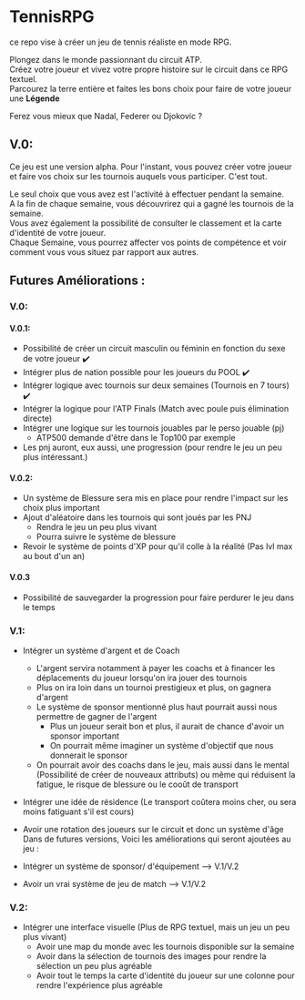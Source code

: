 # TennisRPG

ce repo vise à créer un jeu de tennis réaliste en mode RPG. 

Plongez dans le monde passionnant du circuit ATP. \
Créez votre joueur et vivez votre propre histoire sur le circuit dans ce RPG textuel. \
Parcourez la terre entière et faites les bons choix pour faire de votre joueur une **Légende**

Ferez vous mieux que Nadal, Federer ou Djokovic ? 

## V.0:
Ce jeu est une version alpha. 
Pour l'instant, vous pouvez créer votre joueur et faire vos choix sur les tournois auquels vous participer. 
C'est tout. 

Le seul choix que vous avez est l'activité à effectuer pendant la semaine. \
A la fin de chaque semaine, vous découvrirez qui a gagné les tournois de la semaine. \
Vous avez également la possibilité de consulter le classement et la carte d'identité de votre joueur. \
Chaque Semaine, vous pourrez affecter vos points de compétence et voir comment vous vous situez par rapport aux autres. 




## Futures Améliorations :


### V.0: 
#### V.0.1: 
- Possibilité de créer un circuit masculin ou féminin en fonction du sexe de votre joueur ✔️
- Intégrer plus de nation possible pour les joueurs du POOL ✔️
- Intégrer logique avec tournois sur deux semaines (Tournois en 7 tours) ✔️ 
- Intégrer la logique pour l'ATP Finals (Match avec poule puis élimination directe)
- Intégrer une logique sur les tournois jouables par le perso jouable (pj)
  - ATP500 demande d'être dans le Top100 par exemple
- Les pnj auront, eux aussi, une progression (pour rendre le jeu un peu plus intéressant.)

#### V.0.2:
- Un système de Blessure sera mis en place pour rendre l'impact sur les choix plus important
- Ajout d'aléatoire dans les tournois qui sont joués par les PNJ
    - Rendra le jeu un peu plus vivant
    - Pourra suivre le système de blessure
- Revoir le système de points d'XP pour qu'il colle à la réalité (Pas lvl max au bout d'un an) 

#### V.0.3
- Possibilité de sauvegarder la progression pour faire perdurer le jeu dans le temps

### V.1:
- Intégrer un système d'argent et de Coach 
    - L'argent servira notamment à payer les coachs et à financer les déplacements du joueur lorsqu'on ira jouer des tournois
    - Plus on ira loin dans un tournoi prestigieux et plus, on gagnera d'argent
    - Le système de sponsor mentionné plus haut pourrait aussi nous permettre de gagner de l'argent
        - Plus un joueur serait bon et plus, il aurait de chance d'avoir un sponsor important
        - On pourrait même imaginer un système d'objectif que nous donnerait le sponsor
    - On pourrait avoir des coachs dans le jeu, mais aussi dans le mental (Possibilité de créer de nouveaux attributs) ou même qui réduisent la fatigue, le risque de blessure ou le cooût de transport

- Intégrer une idée de résidence (Le transport coûtera moins cher, ou sera moins fatiguant s'il est cours)
- Avoir une rotation des joueurs sur le circuit et donc un système d'âge
Dans de futures versions, Voici les améliorations qui seront ajoutées au jeu :
- Intégrer un système de sponsor/ d'équipement --> V.1/V.2
- Avoir un vrai système de jeu de match --> V.1/V.2


### V.2:
- Intégrer une interface visuelle (Plus de RPG textuel, mais un jeu un peu plus vivant)
  - Avoir une map du monde avec les tournois disponible sur la semaine
  - Avoir dans la sélection de tournois des images pour rendre la sélection un peu plus agréable
  - Avoir tout le temps la carte d'identité du joueur sur une colonne pour rendre l'expérience plus agréable





